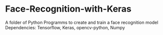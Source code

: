 # Face-Recognition-with-Keras

A folder of Python Programms to create and train a face recognition model
Dependencies: Tensorflow, Keras, opencv-python, Numpy
